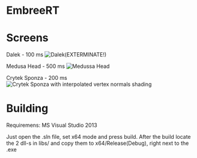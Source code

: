 EmbreeRT
========

Screens
========

Dalek - 100 ms
![Dalek(EXTERMINATE!)](http://i.imgur.com/tvPsLmX.png)

Medusa Head - 500 ms
![Medussa Head](http://i.imgur.com/U7wpWI3.png)

Crytek Sponza - 200 ms
![Crytek Sponza with interpolated vertex normals shading](http://i.imgur.com/9q111vt.png)

Building
========
Requiremens:
MS Visual Studio 2013

Just open the .sln file, set x64 mode and press build. After the build locate the 2 dll-s in libs/ and copy them to x64/Release(Debug), right next to the .exe

